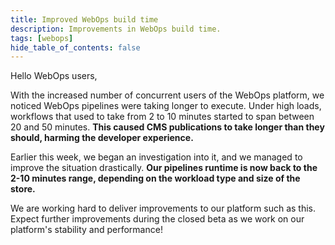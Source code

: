 ```yaml
---
title: Improved WebOps build time
description: Improvements in WebOps build time.
tags: [webops]
hide_table_of_contents: false
---
```


Hello WebOps users,

With the increased number of concurrent users of the WebOps platform, we noticed WebOps pipelines were taking longer to execute. 
Under high loads, workflows that used to take from 2 to 10 minutes started to span between 20 and 50 minutes. **This caused CMS publications to take longer than they should, harming the developer experience.**

Earlier this week, we began an investigation into it, and we managed to improve the situation drastically. **Our pipelines runtime is now back to the 2-10 minutes range, depending on the workload type and size of the store.**

We are working hard to deliver improvements to our platform such as this. Expect further improvements during the closed beta as we work on our platform's stability and performance!